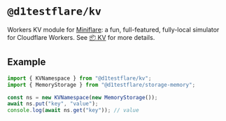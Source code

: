 # `@d1testflare/kv`

Workers KV module for [Miniflare](https://github.com/cloudflare/miniflare): a
fun, full-featured, fully-local simulator for Cloudflare Workers. See
[📦 KV](https://miniflare.dev/storage/kv) for more details.

## Example

```js
import { KVNamespace } from "@d1testflare/kv";
import { MemoryStorage } from "@d1testflare/storage-memory";

const ns = new KVNamespace(new MemoryStorage());
await ns.put("key", "value");
console.log(await ns.get("key")); // value
```
